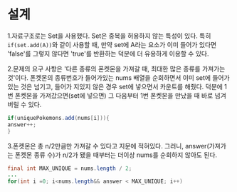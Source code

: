 설계
=============

1.자료구조로는 Set을 사용했다. Set은 중복을 허용하지 않는 특성이 있다. 특히 ``if(set.add(A))``와 같이 사용할 때, 만약 set에 A라는 요소가 이미 들어가 있다면 'false'를 그렇지 않다면 'true'를 반환하는 덕분에 더 유용하게 이용할 수 있다.

2.문제의 요구 사항은 '다른 종류의 폰켓몬을 가져갈 때, 최대한 많은 종류를 가져가는 것'이다. 폰켓몬의 종류번호가 들어가있는 nums 배열을 순회하면서 이미 set에 들어가 있는 것은 넘기고, 들어가 지있지 않은 경우 set에 넣으면서 카운트를 해줬다. 덕분에 1번 폰켓몬을 가져갔으면(set에 넣으면) 그 다음부터 1번 폰켓몬을 만났을 때 바로 넘겨버릴 수 있다.

```java
if(uniquePokemons.add(nums[i])){
answer++;
} 
```

3.폰켓몬은 총 n/2만큼만 가져갈 수 있다고 지문에 적혀있다. 그러니, answer(가져가는 폰켓몬 종류 수)가 n/2가 됐을 때부터는 더이상 nums를 순회하지 않아도 된다.

```java
final int MAX_UNIQUE = nums.length / 2;
...
for(int i =0; i<nums.length&& answer < MAX_UNIQUE; i++)
```
